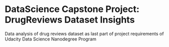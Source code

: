 # DataScience Capstone Project: DrugReviews Dataset Insights
Data analysis of drug reviews dataset as last part of project requirements of Udacity Data Science Nanodegree Program

